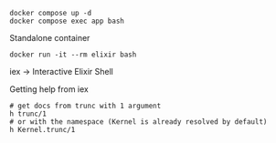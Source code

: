 ```
docker compose up -d
docker compose exec app bash
```

Standalone container
```
docker run -it --rm elixir bash
```

iex -> Interactive Elixir Shell

Getting help from iex

```
# get docs from trunc with 1 argument
h trunc/1
# or with the namespace (Kernel is already resolved by default)
h Kernel.trunc/1
```
